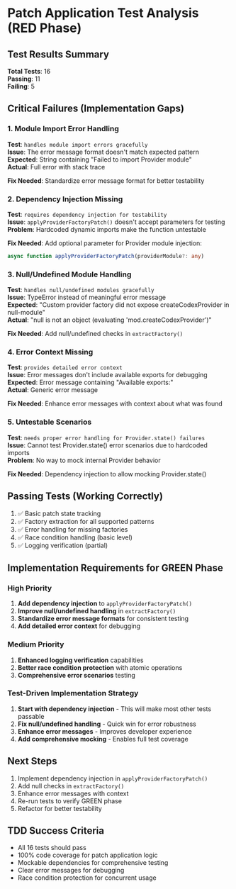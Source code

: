# Patch Application Test Analysis (RED Phase)

## Test Results Summary

**Total Tests**: 16  
**Passing**: 11  
**Failing**: 5  

## Critical Failures (Implementation Gaps)

### 1. Module Import Error Handling
**Test**: `handles module import errors gracefully`  
**Issue**: The error message format doesn't match expected pattern  
**Expected**: String containing "Failed to import Provider module"  
**Actual**: Full error with stack trace  

**Fix Needed**: Standardize error message format for better testability

### 2. Dependency Injection Missing
**Test**: `requires dependency injection for testability`  
**Issue**: `applyProviderFactoryPatch()` doesn't accept parameters for testing  
**Problem**: Hardcoded dynamic imports make the function untestable  

**Fix Needed**: Add optional parameter for Provider module injection:
```typescript
async function applyProviderFactoryPatch(providerModule?: any)
```

### 3. Null/Undefined Module Handling
**Test**: `handles null/undefined modules gracefully`  
**Issue**: TypeError instead of meaningful error message  
**Expected**: "Custom provider factory did not expose createCodexProvider in null-module"  
**Actual**: "null is not an object (evaluating 'mod.createCodexProvider')"  

**Fix Needed**: Add null/undefined checks in `extractFactory()`

### 4. Error Context Missing
**Test**: `provides detailed error context`  
**Issue**: Error messages don't include available exports for debugging  
**Expected**: Error message containing "Available exports:"  
**Actual**: Generic error message  

**Fix Needed**: Enhance error messages with context about what was found

### 5. Untestable Scenarios
**Test**: `needs proper error handling for Provider.state() failures`  
**Issue**: Cannot test Provider.state() error scenarios due to hardcoded imports  
**Problem**: No way to mock internal Provider behavior  

**Fix Needed**: Dependency injection to allow mocking Provider.state()

## Passing Tests (Working Correctly)

1. ✅ Basic patch state tracking
2. ✅ Factory extraction for all supported patterns
3. ✅ Error handling for missing factories
4. ✅ Race condition handling (basic level)
5. ✅ Logging verification (partial)

## Implementation Requirements for GREEN Phase

### High Priority
1. **Add dependency injection** to `applyProviderFactoryPatch()`
2. **Improve null/undefined handling** in `extractFactory()`
3. **Standardize error message formats** for consistent testing
4. **Add detailed error context** for debugging

### Medium Priority
1. **Enhanced logging verification** capabilities
2. **Better race condition protection** with atomic operations
3. **Comprehensive error scenarios** testing

### Test-Driven Implementation Strategy

1. **Start with dependency injection** - This will make most other tests passable
2. **Fix null/undefined handling** - Quick win for error robustness
3. **Enhance error messages** - Improves developer experience
4. **Add comprehensive mocking** - Enables full test coverage

## Next Steps

1. Implement dependency injection in `applyProviderFactoryPatch()`
2. Add null checks in `extractFactory()`
3. Enhance error messages with context
4. Re-run tests to verify GREEN phase
5. Refactor for better testability

## TDD Success Criteria

- All 16 tests should pass
- 100% code coverage for patch application logic
- Mockable dependencies for comprehensive testing
- Clear error messages for debugging
- Race condition protection for concurrent usage